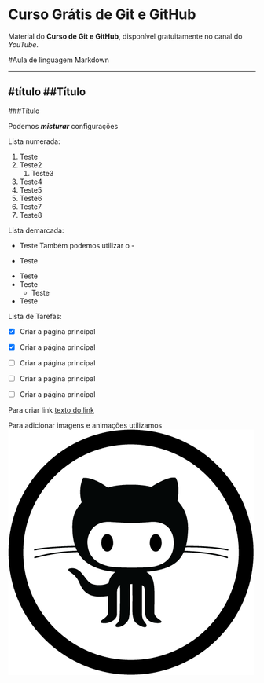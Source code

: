 # Curso Grátis de Git e GitHub
Material do **Curso de Git e GitHub**, disponível gratuitamente no canal do *YouTube*.

#Aula de linguagem Markdown
***
#título
##Título
---
###Título

Podemos _**misturar**_ configurações


Lista numerada:

1. Teste
1. Teste2
   1. Teste3
1. Teste4
1. Teste5
1. Teste6
1. Teste7
1. Teste8

Lista demarcada:

* Teste
Também podemos utilizar o -
- Teste

* Teste
* Teste
   * Teste
* Teste

Lista de Tarefas:

- [x] Criar a página principal
- [x] Criar a página principal
- [ ] Criar a página principal
- [ ] Criar a página principal
- [ ] Criar a página principal


Para criar link
[texto do link](https://github.com/rodrigosouzamail)

Para adicionar imagens e animações utilizamos ![Teste](https://github.com/rodrigosouzamail/git-github/blob/master/github_icon.png)


